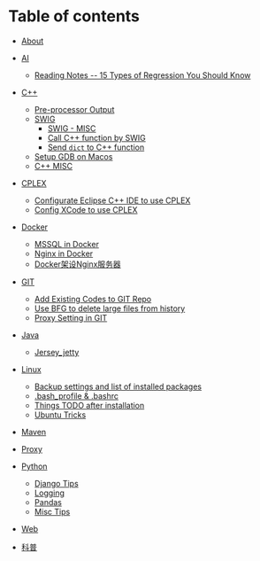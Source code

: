 # Table of contents

* [About](README.md)

* [AI]()
    * [Reading Notes -- 15 Types of Regression You Should Know](ai/reading__15-TYPES-OF-REGRESSION-YOU-SHOULD-KNOW.md)

* [C++]()
    * [Pre-processor Output](cpp/preprocessor_output.md)
    * [SWIG]()
        * [SWIG - MISC](cpp/swig/swig_misc.md)
        * [Call C++ function by SWIG](cpp/swig/call_cpp_by_swig.md)
        * [Send `dict` to C++ function](cpp/swig/send_dict_to_cpp.md)
    * [Setup GDB on Macos](cpp/gdb.md)
    * [C++ MISC](cpp/cpp_misc.md)

* [CPLEX]()
    * [Configurate Eclipse C++ IDE to use CPLEX](cplex/config_cplex_in_eclipse_cpp.md)
    * [Config XCode to use CPLEX](cplex/config_xcode_for_cplex.md)

* [Docker]()
    * [MSSQL in Docker](docker/mssql_in_docker.md)
    * [Nginx in Docker](docker/nginx_in_docker.md)
    * [Docker架设Nginx服务器](docker/reading__Docker架设Nginx服务器.md)

* [GIT]()
    * [Add Existing Codes to GIT Repo](git/add_existing_codes_to_GIT.md)
    * [Use BFG to delete large files from history](git/use-BFG-delete-large-files-from-history.md)
    * [Proxy Setting in GIT](git/git_proxy.md)

* [Java]()
    * [Jersey_jetty](java/java轻量RESTful_api服务搭建-jersey_jetty.md)

* [Linux]()
    * [Backup settings and list of installed packages](linux/backup_setting_installed.md)
    * [.bash_profile & .bashrc](linux/bash_configuration.md)
    * [Things TODO after installation](linux/things_to_do_after_install.md)
    * [Ubuntu Tricks](linux/ubuntu_misc.md)

* [Maven](maven.md)

* [Proxy](proxy.md)

* [Python]()
    * [Django Tips](python/django.md)
    * [Logging](python/logging.md)
    * [Pandas](python/pandas.md)
    * [Misc Tips](python/python-misc-tips.md)

* [Web](web.md)

* [科普](for_son.md)
